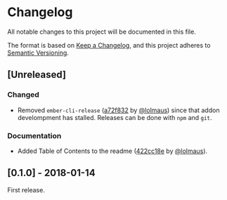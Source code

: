 # Changelog
All notable changes to this project will be documented in this file.

The format is based on [Keep a Changelog](https://keepachangelog.com/en/1.0.0/),
and this project adheres to [Semantic Versioning](https://semver.org/spec/v2.0.0.html).

## [Unreleased]

### Changed

- Removed `ember-cli-release` ([a72f832](https://github.com/kaliber5/ember-cli-yadda-opinionated/commit/a72f832ee71207059a129fe42a792d3243f0054d) by [@lolmaus](https://github.com/lolmaus)) since that addon develompment has stalled. Releases can be done with `npm` and `git`.

### Documentation

- Added Table of Contents to the readme ([422cc18e](https://github.com/kaliber5/ember-cli-yadda-opinionated/commit/422cc18ed8a3f82fb801b3adf00382ef3d2c1832) by [@lolmaus](https://github.com/lolmaus)).



## [0.1.0] - 2018-01-14

First release.
